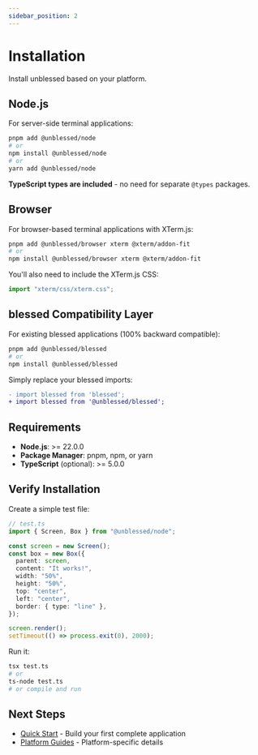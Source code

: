 ```yaml
---
sidebar_position: 2
---
```


# Installation

Install unblessed based on your platform.

## Node.js

For server-side terminal applications:

```bash
pnpm add @unblessed/node
# or
npm install @unblessed/node
# or
yarn add @unblessed/node
```

**TypeScript types are included** - no need for separate `@types` packages.

## Browser

For browser-based terminal applications with XTerm.js:

```bash
pnpm add @unblessed/browser xterm @xterm/addon-fit
# or
npm install @unblessed/browser xterm @xterm/addon-fit
```

You'll also need to include the XTerm.js CSS:

```javascript
import "xterm/css/xterm.css";
```

## blessed Compatibility Layer

For existing blessed applications (100% backward compatible):

```bash
pnpm add @unblessed/blessed
# or
npm install @unblessed/blessed
```

Simply replace your blessed imports:

```diff
- import blessed from 'blessed';
+ import blessed from '@unblessed/blessed';
```

## Requirements

- **Node.js**: >= 22.0.0
- **Package Manager**: pnpm, npm, or yarn
- **TypeScript** (optional): >= 5.0.0

## Verify Installation

Create a simple test file:

```typescript
// test.ts
import { Screen, Box } from "@unblessed/node";

const screen = new Screen();
const box = new Box({
  parent: screen,
  content: "It works!",
  width: "50%",
  height: "50%",
  top: "center",
  left: "center",
  border: { type: "line" },
});

screen.render();
setTimeout(() => process.exit(0), 2000);
```

Run it:

```bash
tsx test.ts
# or
ts-node test.ts
# or compile and run
```

## Next Steps

- [Quick Start](./quick-start) - Build your first complete application
- [Platform Guides](/docs/platforms/nodejs) - Platform-specific details
